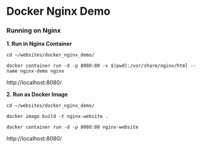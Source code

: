 # Docker Nginx Demo

### Running on Nginx

**1. Run in Nginx Container**

```shell
cd ~/websites/docker_nginx_demo/

docker container run -d -p 8080:80 -v $(pwd):/usr/share/nginx/html --name nginx-demo nginx
```

http://localhost:8080/


**2. Run as Docker Image**

```shell
cd ~/websites/docker_nginx_demo/

docker image build -t nginx-website .

docker container run -d -p 8080:80 nginx-website
```

http://localhost:8080/
